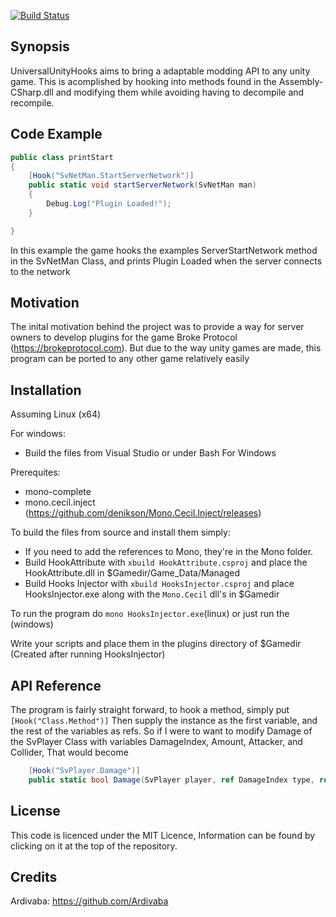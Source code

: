[![Build Status](https://travis-ci.org/DeathByKorea/UniversalUnityHooks.svg?branch=master)](https://travis-ci.org/DeathByKorea/UniversalUnityHooks)

## Synopsis

UniversalUnityHooks aims to bring a adaptable modding API to any unity game. This is acomplished by hooking into methods found in the Assembly-CSharp.dll and modifying them while avoiding having to decompile and recompile.

## Code Example

```cs
public class printStart
{
	[Hook("SvNetMan.StartServerNetwork")]
	public static void startServerNetwork(SvNetMan man)
	{
		Debug.Log("Plugin Loaded!");
	}

}
```

In this example the game hooks the examples ServerStartNetwork method in the SvNetMan Class, and prints Plugin Loaded when the server connects to the network
## Motivation

The inital motivation behind the project was to provide a way for server owners to develop plugins for the game Broke Protocol (https://brokeprotocol.com). But due to the way unity games are made, this program can be ported to any other game relatively easily

## Installation

Assuming Linux (x64)

For windows:

* Build the files from Visual Studio or under Bash For Windows

Prerequites:
* mono-complete
* mono.cecil.inject (https://github.com/denikson/Mono.Cecil.Inject/releases)

To build the files from source and install them simply:
* If you need to add the references to Mono, they're in the Mono folder.
* Build HookAttribute with `xbuild HookAttribute.csproj` and place the HookAttribute.dll in $Gamedir/Game_Data/Managed
* Build Hooks Injector with `xbuild HooksInjector.csproj` and place HooksInjector.exe along with the `Mono.Cecil` dll's in $Gamedir

To run the program do `mono HooksInjector.exe`(linux) or just run the (windows)

Write your scripts and place them in the plugins directory of $Gamedir (Created after running HooksInjector)

## API Reference

The program is fairly straight forward, to hook a method, simply put 
`[Hook("Class.Method")]` 
Then supply the instance as the first variable, and the rest of the variables as refs.
So if I were to want to modify Damage of the SvPlayer Class with variables DamageIndex, Amount, Attacker, and Collider, That would become
```cs
    [Hook("SvPlayer.Damage")]
    public static bool Damage(SvPlayer player, ref DamageIndex type, ref float amount, ref ShPlayer attacker, ref Collider collider)
```

## License

This code is licenced under the MIT Licence, Information can be found by clicking on it at the top of the repository.


## Credits

Ardivaba: https://github.com/Ardivaba
